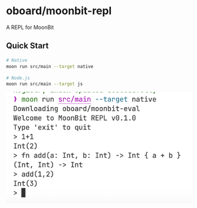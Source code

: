 # oboard/moonbit-repl

A REPL for MoonBit

## Quick Start

```bash
# Native
moon run src/main --target native
```

```bash
# Node.js
moon run src/main --target js
```

!["screenshot"](screenshot.png)